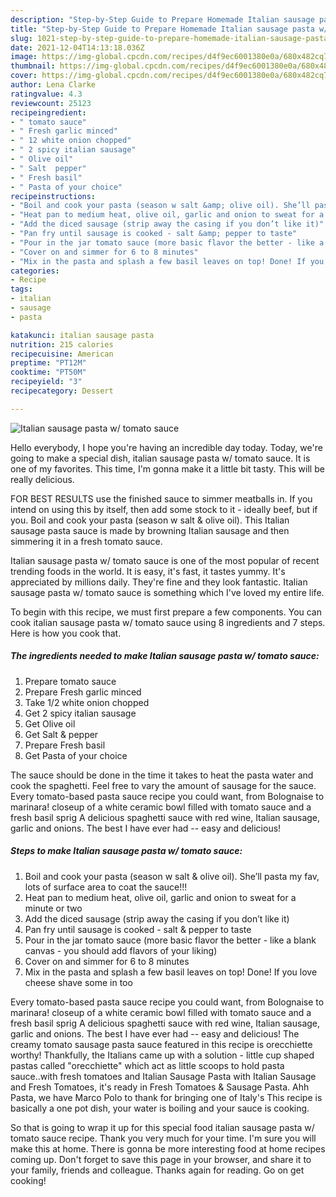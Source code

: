 ```yaml
---
description: "Step-by-Step Guide to Prepare Homemade Italian sausage pasta w/ tomato sauce"
title: "Step-by-Step Guide to Prepare Homemade Italian sausage pasta w/ tomato sauce"
slug: 1021-step-by-step-guide-to-prepare-homemade-italian-sausage-pasta-w-tomato-sauce
date: 2021-12-04T14:13:18.036Z
image: https://img-global.cpcdn.com/recipes/d4f9ec6001380e0a/680x482cq70/italian-sausage-pasta-w-tomato-sauce-recipe-main-photo.jpg
thumbnail: https://img-global.cpcdn.com/recipes/d4f9ec6001380e0a/680x482cq70/italian-sausage-pasta-w-tomato-sauce-recipe-main-photo.jpg
cover: https://img-global.cpcdn.com/recipes/d4f9ec6001380e0a/680x482cq70/italian-sausage-pasta-w-tomato-sauce-recipe-main-photo.jpg
author: Lena Clarke
ratingvalue: 4.3
reviewcount: 25123
recipeingredient:
- " tomato sauce"
- " Fresh garlic minced"
- " 12 white onion chopped"
- " 2 spicy italian sausage"
- " Olive oil"
- " Salt  pepper"
- " Fresh basil"
- " Pasta of your choice"
recipeinstructions:
- "Boil and cook your pasta (season w salt &amp; olive oil). She’ll pasta my fav, lots of surface area to coat the sauce!!!"
- "Heat pan to medium heat, olive oil, garlic and onion to sweat for a minute or two"
- "Add the diced sausage (strip away the casing if you don’t like it)"
- "Pan fry until sausage is cooked - salt &amp; pepper to taste"
- "Pour in the jar tomato sauce (more basic flavor the better - like a blank canvas - you should add flavors of your liking)"
- "Cover on and simmer for 6 to 8 minutes"
- "Mix in the pasta and splash a few basil leaves on top! Done! If you love cheese shave some in too"
categories:
- Recipe
tags:
- italian
- sausage
- pasta

katakunci: italian sausage pasta 
nutrition: 215 calories
recipecuisine: American
preptime: "PT12M"
cooktime: "PT50M"
recipeyield: "3"
recipecategory: Dessert

---
```



![Italian sausage pasta w/ tomato sauce](https://img-global.cpcdn.com/recipes/d4f9ec6001380e0a/680x482cq70/italian-sausage-pasta-w-tomato-sauce-recipe-main-photo.jpg)

Hello everybody, I hope you're having an incredible day today. Today, we're going to make a special dish, italian sausage pasta w/ tomato sauce. It is one of my favorites. This time, I'm gonna make it a little bit tasty. This will be really delicious.

FOR BEST RESULTS use the finished sauce to simmer meatballs in. If you intend on using this by itself, then add some stock to it - ideally beef, but if you. Boil and cook your pasta (season w salt &amp; olive oil). This Italian sausage pasta sauce is made by browning Italian sausage and then simmering it in a fresh tomato sauce.

Italian sausage pasta w/ tomato sauce is one of the most popular of recent trending foods in the world. It is easy, it's fast, it tastes yummy. It's appreciated by millions daily. They're fine and they look fantastic. Italian sausage pasta w/ tomato sauce is something which I've loved my entire life.


To begin with this recipe, we must first prepare a few components. You can cook italian sausage pasta w/ tomato sauce using 8 ingredients and 7 steps. Here is how you cook that.

<!--inarticleads1-->

##### The ingredients needed to make Italian sausage pasta w/ tomato sauce:

1. Prepare  tomato sauce
1. Prepare  Fresh garlic minced
1. Take  1/2 white onion chopped
1. Get  2 spicy italian sausage
1. Get  Olive oil
1. Get  Salt &amp; pepper
1. Prepare  Fresh basil
1. Get  Pasta of your choice


The sauce should be done in the time it takes to heat the pasta water and cook the spaghetti. Feel free to vary the amount of sausage for the sauce. Every tomato-based pasta sauce recipe you could want, from Bolognaise to marinara! closeup of a white ceramic bowl filled with tomato sauce and a fresh basil sprig A delicious spaghetti sauce with red wine, Italian sausage, garlic and onions. The best I have ever had -- easy and delicious! 

<!--inarticleads2-->

##### Steps to make Italian sausage pasta w/ tomato sauce:

1. Boil and cook your pasta (season w salt &amp; olive oil). She’ll pasta my fav, lots of surface area to coat the sauce!!!
1. Heat pan to medium heat, olive oil, garlic and onion to sweat for a minute or two
1. Add the diced sausage (strip away the casing if you don’t like it)
1. Pan fry until sausage is cooked - salt &amp; pepper to taste
1. Pour in the jar tomato sauce (more basic flavor the better - like a blank canvas - you should add flavors of your liking)
1. Cover on and simmer for 6 to 8 minutes
1. Mix in the pasta and splash a few basil leaves on top! Done! If you love cheese shave some in too


Every tomato-based pasta sauce recipe you could want, from Bolognaise to marinara! closeup of a white ceramic bowl filled with tomato sauce and a fresh basil sprig A delicious spaghetti sauce with red wine, Italian sausage, garlic and onions. The best I have ever had -- easy and delicious! The creamy tomato sausage pasta sauce featured in this recipe is orecchiette worthy! Thankfully, the Italians came up with a solution - little cup shaped pastas called &#34;orecchiette&#34; which act as little scoops to hold pasta sauce..with fresh tomatoes and Italian Sausage Pasta with Italian Sausage and Fresh Tomatoes, it&#39;s ready in Fresh Tomatoes &amp; Sausage Pasta. Ahh Pasta, we have Marco Polo to thank for bringing one of Italy&#39;s This recipe is basically a one pot dish, your water is boiling and your sauce is cooking. 

So that is going to wrap it up for this special food italian sausage pasta w/ tomato sauce recipe. Thank you very much for your time. I'm sure you will make this at home. There is gonna be more interesting food at home recipes coming up. Don't forget to save this page in your browser, and share it to your family, friends and colleague. Thanks again for reading. Go on get cooking!
